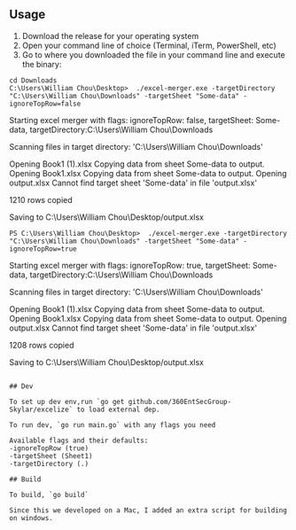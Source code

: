 ## Usage

1. Download the release for your operating system
2. Open your command line of choice (Terminal, iTerm, PowerShell, etc)
3. Go to where you downloaded the file in your command line and execute the binary:
```
cd Downloads
C:\Users\William Chou\Desktop>  ./excel-merger.exe -targetDirectory "C:\Users\William Chou\Downloads" -targetSheet "Some-data" -ignoreTopRow=false
```

Starting excel merger with flags: ignoreTopRow: false, targetSheet: Some-data, targetDirectory:C:\Users\William Chou\Downloads

Scanning files in target directory: 'C:\Users\William Chou\Downloads'

Opening Book1 (1).xlsx
Copying data from sheet Some-data to output.
Opening Book1.xlsx
Copying data from sheet Some-data to output.
Opening output.xlsx
Cannot find target sheet 'Some-data' in file 'output.xlsx'

1210 rows copied

Saving to C:\Users\William Chou\Desktop/output.xlsx

```
PS C:\Users\William Chou\Desktop>  ./excel-merger.exe -targetDirectory "C:\Users\William Chou\Downloads" -targetSheet "Some-data" -ignoreTopRow=true
```

Starting excel merger with flags: ignoreTopRow: true, targetSheet: Some-data, targetDirectory:C:\Users\William Chou\Downloads

Scanning files in target directory: 'C:\Users\William Chou\Downloads'

Opening Book1 (1).xlsx
Copying data from sheet Some-data to output.
Opening Book1.xlsx
Copying data from sheet Some-data to output.
Opening output.xlsx
Cannot find target sheet 'Some-data' in file 'output.xlsx'

1208 rows copied

Saving to C:\Users\William Chou\Desktop/output.xlsx
```

## Dev

To set up dev env,run `go get github.com/360EntSecGroup-Skylar/excelize` to load external dep.

To run dev, `go run main.go` with any flags you need

Available flags and their defaults:
-ignoreTopRow (true)
-targetSheet (Sheet1)
-targetDirectory (.)

## Build

To build, `go build`

Since this we developed on a Mac, I added an extra script for building on windows.

